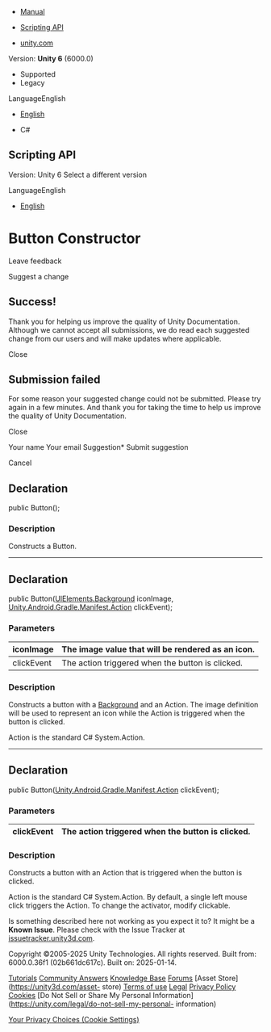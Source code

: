 [ ]()

  * [Manual](../Manual/index.html)
  * [Scripting API](../ScriptReference/index.html)

  * [unity.com](https://unity.com/)

Version: **Unity 6** (6000.0)

  * Supported
  * Legacy

LanguageEnglish

  * [English]()

  * C#

[ ](https://docs.unity3d.com)

## Scripting API

Version: Unity 6 Select a different version

LanguageEnglish

  * [English]()

# Button Constructor

Leave feedback

Suggest a change

## Success!

Thank you for helping us improve the quality of Unity Documentation. Although
we cannot accept all submissions, we do read each suggested change from our
users and will make updates where applicable.

Close

## Submission failed

For some reason your suggested change could not be submitted. Please <a>try
again</a> in a few minutes. And thank you for taking the time to help us
improve the quality of Unity Documentation.

Close

Your name Your email Suggestion* Submit suggestion

Cancel

[ ]()

## Declaration

public Button();

### Description

Constructs a Button.

* * *

## Declaration

public Button([UIElements.Background](UIElements.Background.html) iconImage,
[Unity.Android.Gradle.Manifest.Action](Unity.Android.Gradle.Manifest.Action.html)
clickEvent);

### Parameters

iconImage | The image value that will be rendered as an icon.  
---|---  
clickEvent | The action triggered when the button is clicked.  
  
### Description

Constructs a button with a [Background](UIElements.Background.html) and an
Action. The image definition will be used to represent an icon while the
Action is triggered when the button is clicked.

Action is the standard C# System.Action.

* * *

## Declaration

public
Button([Unity.Android.Gradle.Manifest.Action](Unity.Android.Gradle.Manifest.Action.html)
clickEvent);

### Parameters

clickEvent | The action triggered when the button is clicked.  
---|---  
  
### Description

Constructs a button with an Action that is triggered when the button is
clicked.

Action is the standard C# System.Action. By default, a single left mouse click
triggers the Action. To change the activator, modify clickable.

Is something described here not working as you expect it to? It might be a
**Known Issue**. Please check with the Issue Tracker at
[issuetracker.unity3d.com](https://issuetracker.unity3d.com).

Copyright ©2005-2025 Unity Technologies. All rights reserved. Built from:
6000.0.36f1 (02b661dc617c). Built on: 2025-01-14.

[Tutorials](https://unity3d.com/learn) [Community
Answers](https://answers.unity3d.com) [Knowledge
Base](https://support.unity3d.com/hc/en-us)
[Forums](https://forum.unity3d.com) [Asset Store](https://unity3d.com/asset-
store) [Terms of use](https://docs.unity3d.com/Manual/TermsOfUse.html)
[Legal](https://unity.com/legal) [Privacy
Policy](https://unity.com/legal/privacy-policy)
[Cookies](https://unity.com/legal/cookie-policy) [Do Not Sell or Share My
Personal Information](https://unity.com/legal/do-not-sell-my-personal-
information)

[Your Privacy Choices (Cookie Settings)](javascript:void\(0\);)

